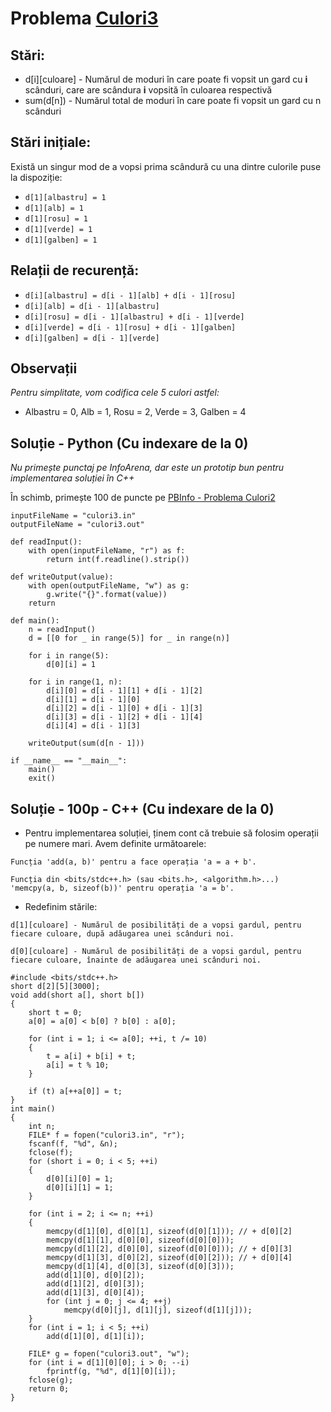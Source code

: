 # Problema [Culori3](https://www.infoarena.ro/problema/culori3)

## Stări:
- d[i][culoare] - Numărul de moduri în care poate fi vopsit un gard cu <b>i</b> scânduri, care are scândura <b>i</b> vopsită în culoarea respectivă
- sum(d[n]) - Numărul total de moduri în care poate fi vopsit un gard cu n scânduri

## Stări inițiale:
Există un singur mod de a vopsi prima scândură cu una dintre culorile puse la dispoziție:
- `d[1][albastru] = 1`
- `d[1][alb] = 1`
- `d[1][rosu] = 1`
- `d[1][verde] = 1`
- `d[1][galben] = 1`

## Relații de recurență:
- `d[i][albastru] = d[i - 1][alb] + d[i - 1][rosu]`
- `d[i][alb] = d[i - 1][albastru]`
- `d[i][rosu] = d[i - 1][albastru] + d[i - 1][verde]`
- `d[i][verde] = d[i - 1][rosu] + d[i - 1][galben]`
- `d[i][galben] = d[i - 1][verde]`

## Observații
<i>Pentru simplitate, vom codifica cele 5 culori astfel:</i>

- Albastru = 0, Alb = 1, Rosu = 2, Verde = 3, Galben = 4

## Soluție - Python (Cu indexare de la 0)
<i>Nu primește punctaj pe InfoArena, dar este un prototip bun pentru implementarea soluției în C++</i>

În schimb, primește 100 de puncte pe [PBInfo - Problema Culori2](https://www.pbinfo.ro/probleme/1031/culori2)

```
inputFileName = "culori3.in"
outputFileName = "culori3.out"

def readInput():
    with open(inputFileName, "r") as f:
        return int(f.readline().strip())
    
def writeOutput(value):
    with open(outputFileName, "w") as g:
        g.write("{}".format(value))
    return

def main():
    n = readInput()
    d = [[0 for _ in range(5)] for _ in range(n)]

    for i in range(5):
        d[0][i] = 1

    for i in range(1, n):
        d[i][0] = d[i - 1][1] + d[i - 1][2]
        d[i][1] = d[i - 1][0]
        d[i][2] = d[i - 1][0] + d[i - 1][3]
        d[i][3] = d[i - 1][2] + d[i - 1][4]
        d[i][4] = d[i - 1][3]
    
    writeOutput(sum(d[n - 1]))

if __name__ == "__main__":
    main()
    exit()
```

## Soluție - 100p - C++ (Cu indexare de la 0)
- Pentru implementarea soluției, ținem cont că trebuie să folosim operații pe numere mari. Avem definite următoarele:

`Funcția 'add(a, b)' pentru a face operația 'a = a + b'.`

`Funcția din <bits/stdc++.h> (sau <bits.h>, <algorithm.h>...) 'memcpy(a, b, sizeof(b))' pentru operația 'a = b'.`

- Redefinim stările:
  
`d[1][culoare] - Numărul de posibilități de a vopsi gardul, pentru fiecare culoare, după adăugarea unei scânduri noi.`

`d[0][culoare] - Numărul de posibilități de a vopsi gardul, pentru fiecare culoare, înainte de adăugarea unei scânduri noi.`

```
#include <bits/stdc++.h>
short d[2][5][3000];
void add(short a[], short b[])
{
    short t = 0;
    a[0] = a[0] < b[0] ? b[0] : a[0];

    for (int i = 1; i <= a[0]; ++i, t /= 10)
    {
        t = a[i] + b[i] + t;
        a[i] = t % 10;
    }

    if (t) a[++a[0]] = t;
}
int main()
{
    int n;
    FILE* f = fopen("culori3.in", "r");
    fscanf(f, "%d", &n);
    fclose(f);
    for (short i = 0; i < 5; ++i)
    {
        d[0][i][0] = 1;
        d[0][i][1] = 1;
    }

    for (int i = 2; i <= n; ++i)
    {
        memcpy(d[1][0], d[0][1], sizeof(d[0][1])); // + d[0][2]
        memcpy(d[1][1], d[0][0], sizeof(d[0][0]));
        memcpy(d[1][2], d[0][0], sizeof(d[0][0])); // + d[0][3]
        memcpy(d[1][3], d[0][2], sizeof(d[0][2])); // + d[0][4]
        memcpy(d[1][4], d[0][3], sizeof(d[0][3]));
        add(d[1][0], d[0][2]);
        add(d[1][2], d[0][3]);
        add(d[1][3], d[0][4]);
        for (int j = 0; j <= 4; ++j)
            memcpy(d[0][j], d[1][j], sizeof(d[1][j]));
    }
    for (int i = 1; i < 5; ++i)
        add(d[1][0], d[1][i]);

    FILE* g = fopen("culori3.out", "w");
    for (int i = d[1][0][0]; i > 0; --i)
        fprintf(g, "%d", d[1][0][i]);
    fclose(g);
    return 0;
}
```
